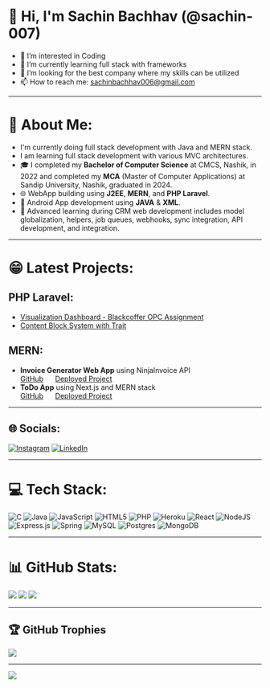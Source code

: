 # 👋 Hi, I'm Sachin Bachhav (@sachin-007)
- 👀 I’m interested in Coding
- 🌱 I’m currently learning full stack with frameworks
- 💞️ I’m looking for the best company where my skills can be utilized
- 📫 How to reach me: sachinbachhav006@gmail.com

---

# 💫 About Me:
- I'm currently doing full stack development with Java and MERN stack.
- I am learning full stack development with various MVC architectures.
-  🎓 I completed my **Bachelor of Computer Science** at CMCS, Nashik, in 2022 and completed my **MCA** (Master of Computer Applications) at Sandip University, Nashik, graduated in 2024.
- 🌐 WebApp building using **J2EE**, **MERN**, and **PHP Laravel**.
- 📱 Android App development using **JAVA** & **XML**.
- 🔧 Advanced learning during CRM web development includes model globalization, helpers, job queues, webhooks, sync integration, API development, and integration.

---

# 😁 Latest Projects:
## PHP Laravel:
- [Visualization Dashboard - Blackcoffer OPC Assignment](https://github.com/sachin-007/Blackcoffer-OPC--assignment-visualization-dashboard)  
- [Content Block System with Trait](https://github.com/sachin-007/content-block-system-with-trait)

## MERN:
- **Invoice Generator Web App** using NinjaInvoice API  
  [GitHub](https://github.com/sachin-007/Invoice-gen-backend) &nbsp;&nbsp;&nbsp;&nbsp; 
  [Deployed Project](https://invoice-generator-ninjainvoice.vercel.app)  
- **ToDo App** using Next.js and MERN stack  
  [GitHub](https://github.com/sachin-007/sachtodo) &nbsp;&nbsp;&nbsp;&nbsp; 
  [Deployed Project](https://sachtodo.vercel.app)

---

## 🌐 Socials:
[![Instagram](https://img.shields.io/badge/Instagram-%23E4405F.svg?logo=Instagram&logoColor=white)](https://instagram.com/sachinbachhav_600) 
[![LinkedIn](https://img.shields.io/badge/LinkedIn-%230077B5.svg?logo=linkedin&logoColor=white)](https://www.linkedin.com/in/sachin006/)

---

# 💻 Tech Stack:
![C](https://img.shields.io/badge/c-%2300599C.svg?style=for-the-badge&logo=c&logoColor=white)
![Java](https://img.shields.io/badge/java-%23ED8B00.svg?style=for-the-badge&logo=java&logoColor=white)
![JavaScript](https://img.shields.io/badge/javascript-%23323330.svg?style=for-the-badge&logo=javascript&logoColor=%23F7DF1E)
![HTML5](https://img.shields.io/badge/html5-%23E34F26.svg?style=for-the-badge&logo=html5&logoColor=white)
![PHP](https://img.shields.io/badge/php-%23777BB4.svg?style=for-the-badge&logo=php&logoColor=white)
![Heroku](https://img.shields.io/badge/heroku-%23430098.svg?style=for-the-badge&logo=heroku&logoColor=white)
![React](https://img.shields.io/badge/react-%2320232a.svg?style=for-the-badge&logo=react&logoColor=%2361DAFB)
![NodeJS](https://img.shields.io/badge/node.js-6DA55F?style=for-the-badge&logo=node.js&logoColor=white)
![Express.js](https://img.shields.io/badge/express.js-%23404d59.svg?style=for-the-badge&logo=express&logoColor=%2361DAFB)
![Spring](https://img.shields.io/badge/spring-%236DB33F.svg?style=for-the-badge&logo=spring&logoColor=white)
![MySQL](https://img.shields.io/badge/mysql-%2300f.svg?style=for-the-badge&logo=mysql&logoColor=white)
![Postgres](https://img.shields.io/badge/postgres-%23316192.svg?style=for-the-badge&logo=postgresql&logoColor=white)
![MongoDB](https://img.shields.io/badge/MongoDB-%234ea94b.svg?style=for-the-badge&logo=mongodb&logoColor=white)

---

# 📊 GitHub Stats:
![](https://github-readme-stats.vercel.app/api?username=sachin-007&theme=dark&hide_border=false&include_all_commits=false&count_private=true)
![](https://github-readme-streak-stats.herokuapp.com/?user=sachin-007&theme=dark&hide_border=false)
![](https://github-readme-stats.vercel.app/api/top-langs/?username=sachin-007&theme=dark&hide_border=false&include_all_commits=false&count_private=true&layout=compact)

---

## 🏆 GitHub Trophies
![](https://github-profile-trophy.vercel.app/?username=sachin-007&theme=darkhub&no-frame=false&no-bg=true&margin-w=4)

---

[![](https://visitcount.itsvg.in/api?id=sachin-007&icon=7&color=11)](https://visitcount.itsvg.in)

